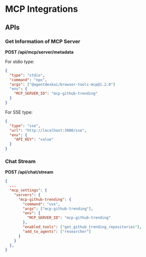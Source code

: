# MCP Integrations

## APIs

### Get Information of MCP Server

**POST /api/mcp/server/metadata**

For stdio type:
```json
{
  "type": "stdio",
  "command": "npx",
  "args": ["@agentdeskai/browser-tools-mcp@1.2.0"]
  "env": {
    "MCP_SERVER_ID": "mcp-github-trending"
  }
}
```

For SSE type:
```json
{
  "type": "sse",
  "url": "http://localhost:3000/sse",
  "env": {
    "API_KEY": "value"
  }
}
```

### Chat Stream

**POST /api/chat/stream**

```json
{
  ...
  "mcp_settings": {
    "servers": {
      "mcp-github-trending": {
        "command": "uvx",
        "args": ["mcp-github-trending"],
        "env": {
          "MCP_SERVER_ID": "mcp-github-trending"
        },
        "enabled_tools": ["get_github_trending_repositories"],
        "add_to_agents": ["researcher"]
      }
    }
  },
}
```
